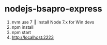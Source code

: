 # nodejs-bsapro-express

1. nvm use 7 || install Node 7.x for Win devs
2. npm install
3. npm start
4. [http://localhost:2223](http://localhost:2223)
